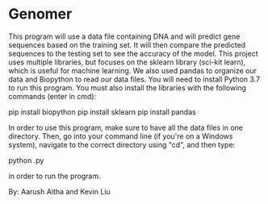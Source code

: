 # Genomer
This program will use a data file containing DNA and will predict gene sequences based on the training set. It will then compare the predicted sequences to the testing set to see the accuracy of the model. This project uses multiple libraries, but focuses on the sklearn library (sci-kit learn), which is useful for machine learning. We also used pandas to organize our data and Biopython to read our data files. You will need to install Python 3.7 to run this program. You must also install the libraries with the following commands (enter in cmd):

pip install biopython
pip install sklearn
pip install pandas

In order to use this program, make sure to have all the data files in one directory. Then, go into your command line (if you're on a Windows system), navigate to the correct directory using "cd", and then type:

python <filename>.py
  
in order to run the program. 

By:
Aarush Aitha and Kevin Liu

